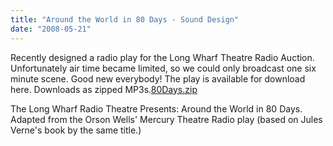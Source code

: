 ```yaml
---
title: "Around the World in 80 Days - Sound Design"
date: "2008-05-21"
---
```


Recently designed a radio play for the Long Wharf Theatre Radio Auction. Unfortunately air time became limited, so we could only broadcast one six minute scene. Good new everybody! The play is available for download here. Downloads as zipped MP3s.[80Days.zip](https://www.scenic-shop.com/files/audio/80Days/80Days.zip)

The Long Wharf Radio Theatre Presents: Around the World in 80 Days. Adapted from the Orson Wells' Mercury Theatre Radio play (based on Jules Verne's book by the same title.)
